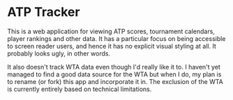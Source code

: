 # ATP Tracker

This is a web application for viewing ATP scores, tournament calendars, player rankings and other data.  It has a particular focus on being accessible to screen reader users, and hence it has no explicit visual styling at all.  It probably looks ugly, in other words.

It also doesn't track WTA data even though I'd really like it to.  I haven't yet managed to find a good data source for the WTA but when I do, my plan is to rename (or fork) this app and incorporate it in. The exclusion of the WTA is currently entirely based on technical limitations.